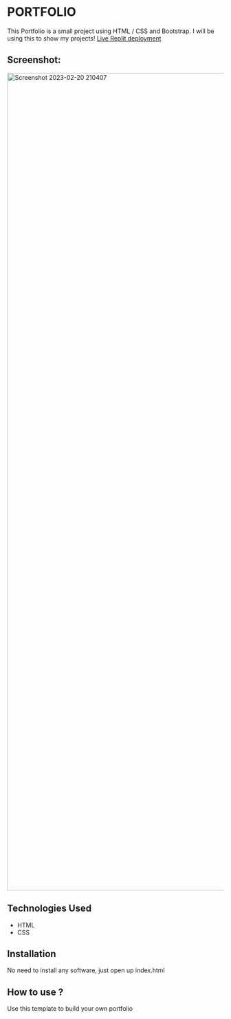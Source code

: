 # PORTFOLIO
This Portfolio is a small project using HTML / CSS and Bootstrap. I will be using this to show my projects!
[Live Replit deployment](https://portfolio.kernedwa.repl.co/)
## Screenshot:
<img width="1901" alt="Screenshot 2023-02-20 210407" src="https://user-images.githubusercontent.com/114535172/220244969-ef9ef3e0-6dc2-4d64-a5d3-677a2c183452.png">

## Technologies Used
* HTML
* CSS
## Installation
No need to install any software, just open up index.html
## How to use ?
Use this template to build your own portfolio
